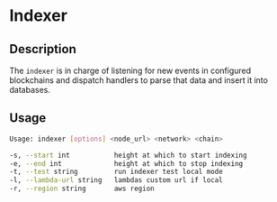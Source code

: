 # Indexer

## Description

The `indexer` is in charge of listening for new events in configured blockchains and dispatch handlers to parse that data and insert it into databases.

## Usage

```bash
Usage: indexer [options] <node_url> <network> <chain>

-s, --start int           height at which to start indexing
-e, --end int             height at which to stop indexing
-t, --test string         run indexer test local mode
-l, --lambda-url string   lambdas custom url if local
-r, --region string       aws region
```